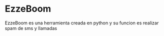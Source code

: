# EzzeBoom
EzzeBoom es una herramienta creada en python y su funcion es realizar spam de sms y llamadas
